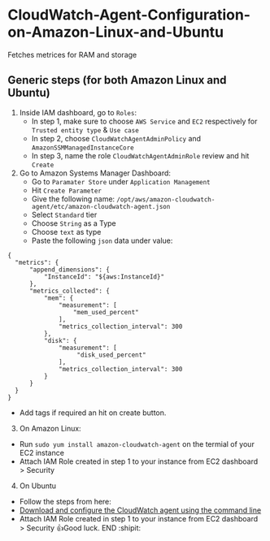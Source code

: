 # CloudWatch-Agent-Configuration-on-Amazon-Linux-and-Ubuntu
Fetches metrices for RAM and storage
## Generic steps (for both Amazon Linux and Ubuntu)
1. Inside IAM dashboard, go to `Roles`:
   - In step 1, make sure to choose `AWS Service` and `EC2` respectively for `Trusted entity type` & `Use case`
   - In step 2, choose `CloudWatchAgentAdminPolicy` and `AmazonSSMManagedInstanceCore`
   - In step 3, name the role `CloudWatchAgentAdminRole` review and hit `Create`
2. Go to Amazon Systems Manager Dashboard:
   - Go to `Paramater Store` under `Application Management`
   - Hit `Create Parameter`
   - Give the following name: `/opt/aws/amazon-cloudwatch-agent/etc/amazon-cloudwatch-agent.json`
   - Select `Standard` tier
   - Choose `String` as a Type
   - Choose `text` as type
   - Paste the following `json` data under value:
  ```
{
	"metrics": {
		"append_dimensions": {
			"InstanceId": "${aws:InstanceId}"
		},
		"metrics_collected": {
			"mem": {
				"measurement": [
					"mem_used_percent"
				],
				"metrics_collection_interval": 300
			},
            "disk": {
				"measurement": [
                     "disk_used_percent"
				],
				"metrics_collection_interval": 300
			}
		}
	}
}
```
- Add tags if required an hit on create button.
3. On Amazon Linux:
  - Run `sudo yum install amazon-cloudwatch-agent` on the termial of your EC2 instance
  - Attach IAM Role created in step 1 to your instance from EC2 dashboard > Security
4. On Ubuntu
- Follow the steps from here:
- [Download and configure the CloudWatch agent using the command line](https://docs.aws.amazon.com/AmazonCloudWatch/latest/monitoring/download-cloudwatch-agent-commandline.html#download-CloudWatch-Agent-on-EC2-Instance-commandline-first)
- Attach IAM Role created in step 1 to your instance from EC2 dashboard > Security
 :+1:Good luck. END  :shipit:

